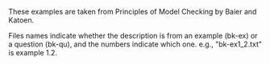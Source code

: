 These examples are taken from Principles of Model Checking by Baier and Katoen.

Files names indicate whether the description is from an example (bk-ex) or a question (bk-qu), and the numbers indicate which one. e.g., "bk-ex1_2.txt" is example 1.2.

